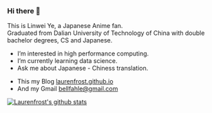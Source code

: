 ### Hi there 👋

This is Linwei Ye, a Japanese Anime fan.  
Graduated from Dalian University of Technology of China with double bachelor degrees, CS and Japanese.  

- I’m interested in high performance computing.  
- I’m currently learning data science.  
- Ask me about Japanese - Chiness translation.  

+ This my Blog [laurenfrost.github.io](https://laurenfrost.github.io/)  
+ And my Gmail [bellfahle@gmail.com](bellfahle@gmail.com)  

[![Laurenfrost's github stats](https://github-readme-stats.vercel.app/api?username=laurenfrost&show_icons=true)](https://github.com/Laurenfrost/)
